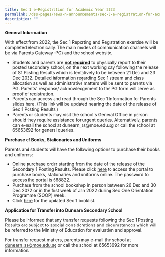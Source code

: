 ```yaml
---
title: Sec 1 e–Registration for Academic Year 2023
permalink: /dss-pages/news-n-announcements/sec-1-e-registration-for-academic-year-2022/
description: ""
---
```

<p><strong>General Information</strong></p>
<p>With effect from 2022, the Sec 1 Reporting and Registration exercise will be completed electronically. The main modes of communication channels will be via Parents Gateway (PG) and the school website.
<ul>
<li>Students and parents are&nbsp;<strong><u>not required</u></strong>&nbsp;to physically report to their posted secondary school, on the next working day following the release of S1 Posting Results which is tentatively to be between 21 Dec and 23 Dec 2022. Detailed information regarding Sec 1 stream and class allocation as well as administrative matters will be sent to parents via PG. Parents' response/ acknowledgement to the PG form will serve as proof of registration</u></strong>.</li>
<li>Parents can access and read through the Sec 1 Information for Parents slides here. (This link will be updated nearing the date of the release of Sec 1 Posting Results.)
<li>Parents or students may visit the school's General Office in person should they require assistance for urgent queries. Alternatively, parents can e-mail the school at dunearn_ss@moe.edu.sg or call the school at 65653692 for general queries. 
</ul>
<p><strong>Purchase of Books, Stationaries and Uniforms</strong></p>
<p>Parents and students will have the following options to purchase their books and uniforms:
<ul>
<li>Online purchase order starting from the date of the release of the Secondary 1 Posting Results. Please click&nbsp;<a href="https://dyeducation.net/">here</a>&nbsp;to access the portal to purchase books, stationaries and uniforms online. The password to access the portal is 668822.&nbsp;</li>

<li>Purchase from the school bookshop in person between 26 Dec and 30 Dec 2022 or in the first week of Jan 2022 during Sec One Orientation Programme (SOOP) week. </li>
<li>Click <a href="https://drive.google.com/file/d/1FfJred5rucl17ergvmMKJT3JULsx1mii/view">here</a> for the updated Sec 1 booklist.</p>
</ul>
<p><strong>Application for Transfer into Dunearn Secondary School</strong></p>
<p>Please be informed that any transfer requests following the Sec 1 Posting Results are subject to special considerations and circumstances which will be referred to the Ministry of Education for evaluation and approval. 

For transfer request matters, parents may e-mail the school at dunearn_ss@moe.edu.sg or call the school at 65653692 for more information.